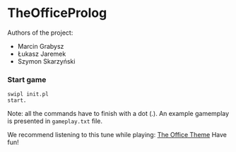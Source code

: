 # TheOfficeProlog
Authors of the project:
- Marcin Grabysz
- Łukasz Jaremek
- Szymon Skarzyński

### Start game
```
swipl init.pl
start.
```
Note: all the commands have to finish with a dot (.).
An example gamemplay is presented in `gameplay.txt` file.

We recommend listening to this tune while playing: [The Office Theme](https://youtu.be/b9GilKnpiv0)
Have fun!
